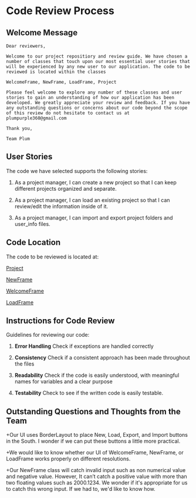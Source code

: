 # Code Review Process

## Welcome Message

	Dear reviewers,
	
	Welcome to our project repositiory and review guide. We have chosen a number of classes that touch upon our most essential user stories that will be experienced by any new user to our application. The code to be reviewed is located within the classes
	
	WelcomeFrame, NewFrame, LoadFrame, Project
	
	Please feel welcome to explore any number of these classes and user stories to gain an understanding of how our application has been developed. We greatly appreciate your review and feedback. If you have any outstanding questions or concerns about our code beyond the scope of this review do not hesitate to contact us at plumpurple360@gmail.com
	
	Thank you,
	
	Team Plum

## User Stories
The code we have selected supports the following stories:

1. As a project manager, I can create a new project so that I can keep different projects organized and separate.

2. As a project manager, I can load an existing project so that I can review/edit the information inside of it.

3. As a project manager, I can import and export project folders and user_info files.


## Code Location

The code to be reviewed is located at:

[Project](https://github.com/PlumTCSS360/blessed-repository/blob/main/src/model/Project.java)

[NewFrame](https://github.com/PlumTCSS360/blessed-repository/blob/main/src/view/NewFrame.java)

[WelcomeFrame](https://github.com/PlumTCSS360/blessed-repository/blob/main/src/view/WelcomeFrame.java)

[LoadFrame](https://github.com/PlumTCSS360/blessed-repository/blob/main/src/view/LoadFrame.java)


## Instructions for Code Review

Guidelines for reviewing our code:

1. **Error Handling** Check if exceptions are handled correctly

2. **Consistency** Check if a consistent approach has been made throughout the files

3. **Readability** Check if the code is easily understood, with meaningful names for variables and a clear purpose

4. **Testability** Check to see if the written code is easily testable.



## Outstanding Questions and Thoughts from the Team

+Our UI uses BorderLayout to place New, Load, Export, and Import buttons in the South. I wonder if we can put these buttons a little more practical.

+We would like to know whether our UI of WelcomeFrame, NewFrame, or LoadFrame works properly on different resolutions.

+Our NewFrame class will catch invalid input such as non numerical value and negative value. However, It can’t catch a positive value with more than two floating values such as 2000.1234. We wonder if it's appropriate for us to catch this wrong input. If we had to, we'd like to know how.
